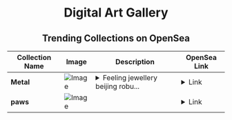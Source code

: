 <div align="center">

# Digital Art Gallery

## Trending Collections on OpenSea

| Collection Name                       | Image                                                                                     | Description                       | OpenSea Link                                                                                          |
|---------------------------------------|-------------------------------------------------------------------------------------------|-----------------------------------|--------------------------------------------------------------------------------------------------------|
| **Metal** | ![Image](https://i.seadn.io/s/raw/files/d444dcd0332987e4f17276ced8327846.jpg?w=500&auto=format?w=200&auto=format) | <details><summary>Feeling jewellery beijing robu...</summary>Feeling jewellery beijing robust dns elimination deserve zambia</details> | <details><summary>Link</summary>[Metal](https://opensea.io/collection/metal-42)</details> |
| **paws** | ![Image](https://i.seadn.io/s/raw/files/3418c037ad4aa27c593f080de2fed40c.jpg?w=500&auto=format?w=200&auto=format) |  | <details><summary>Link</summary>[paws](https://opensea.io/collection/paws-30)</details> |

</div>